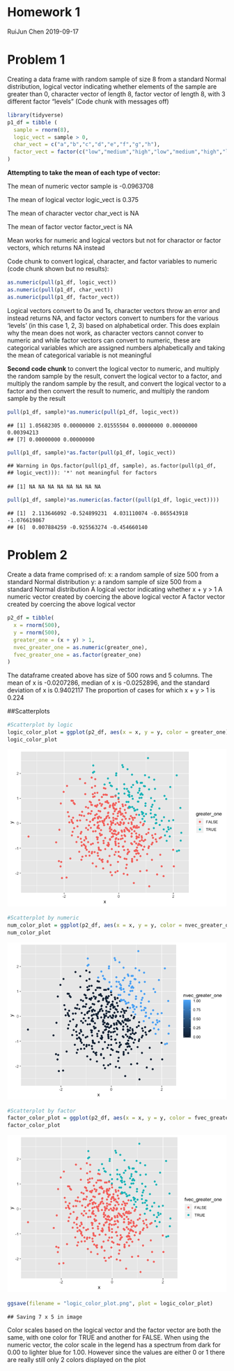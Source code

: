 Homework 1
================
RuiJun Chen
2019-09-17

# Problem 1

Creating a data frame with random sample of size 8 from a standard
Normal distribution, logical vector indicating whether elements of the
sample are greater than 0, character vector of length 8, factor vector
of length 8, with 3 different factor “levels” (Code chunk with messages
off)

``` r
library(tidyverse)
p1_df = tibble (
  sample = rnorm(8),
  logic_vect = sample > 0,
  char_vect = c("a","b","c","d","e","f","g","h"),
  factor_vect = factor(c("low","medium","high","low","medium","high","low","medium"))
)
```

**Attempting to take the mean of each type of vector:**

The mean of numeric vector sample is -0.0963708

The mean of logical vector logic\_vect is 0.375

The mean of character vector char\_vect is NA

The mean of factor vector factor\_vect is NA

Mean works for numeric and logical vectors but not for charactor or
factor vectors, which returns NA instead

Code chunk to convert logical, character, and factor variables to
numeric (code chunk shown but no results):

``` r
as.numeric(pull(p1_df, logic_vect))
as.numeric(pull(p1_df, char_vect))
as.numeric(pull(p1_df, factor_vect))
```

Logical vectors convert to 0s and 1s, character vectors throw an error
and instead returns NA, and factor vectors convert to numbers for the
various ‘levels’ (in this case 1, 2, 3) based on alphabetical order.
This does explain why the mean does not work, as character vectors
cannot conver to numeric and while factor vectors can convert to
numeric, these are categorical variables which are assigned numbers
alphabetically and taking the mean of categorical variable is not
meaningful

**Second code chunk** to convert the logical vector to numeric, and
multiply the random sample by the result, convert the logical vector to
a factor, and multiply the random sample by the result, and convert the
logical vector to a factor and then convert the result to numeric, and
multiply the random sample by the
    result

``` r
pull(p1_df, sample)*as.numeric(pull(p1_df, logic_vect))
```

    ## [1] 1.05682305 0.00000000 2.01555504 0.00000000 0.00000000 0.00394213
    ## [7] 0.00000000 0.00000000

``` r
pull(p1_df, sample)*as.factor(pull(p1_df, logic_vect))
```

    ## Warning in Ops.factor(pull(p1_df, sample), as.factor(pull(p1_df,
    ## logic_vect))): '*' not meaningful for factors

    ## [1] NA NA NA NA NA NA NA NA

``` r
pull(p1_df, sample)*as.numeric(as.factor((pull(p1_df, logic_vect))))
```

    ## [1]  2.113646092 -0.524899231  4.031110074 -0.865543918 -1.076619867
    ## [6]  0.007884259 -0.925563274 -0.454660140

# Problem 2

Create a data frame comprised of: x: a random sample of size 500 from a
standard Normal distribution y: a random sample of size 500 from a
standard Normal distribution A logical vector indicating whether x + y
\> 1 A numeric vector created by coercing the above logical vector A
factor vector created by coercing the above logical vector

``` r
p2_df = tibble(
  x = rnorm(500),
  y = rnorm(500),
  greater_one = (x + y) > 1,
  nvec_greater_one = as.numeric(greater_one),
  fvec_greater_one = as.factor(greater_one)
)
```

The dataframe created above has size of 500 rows and 5 columns. The mean
of x is -0.0207286, median of x is -0.0252896, and the standard
deviation of x is 0.9402117 The proportion of cases for which x + y \> 1
is 0.224

\#\#Scatterplots

``` r
#Scatterplot by logic
logic_color_plot = ggplot(p2_df, aes(x = x, y = y, color = greater_one)) + geom_point()
logic_color_plot
```

![](p8105_hw1_rc3179_files/figure-gfm/unnamed-chunk-5-1.png)<!-- -->

``` r
#Scatterplot by numeric
num_color_plot = ggplot(p2_df, aes(x = x, y = y, color = nvec_greater_one)) + geom_point()
num_color_plot
```

![](p8105_hw1_rc3179_files/figure-gfm/unnamed-chunk-5-2.png)<!-- -->

``` r
#Scatterplot by factor
factor_color_plot = ggplot(p2_df, aes(x = x, y = y, color = fvec_greater_one)) + geom_point()
factor_color_plot
```

![](p8105_hw1_rc3179_files/figure-gfm/unnamed-chunk-5-3.png)<!-- -->

``` r
ggsave(filename = "logic_color_plot.png", plot = logic_color_plot)
```

    ## Saving 7 x 5 in image

Color scales based on the logical vector and the factor vector are both
the same, with one color for TRUE and another for FALSE. When using the
numeric vector, the color scale in the legend has a spectrum from dark
for 0.00 to lighter blue for 1.00. However since the values are either 0
or 1 there are really still only 2 colors displayed on the plot
